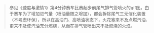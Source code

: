 > 参见《速度与激情1》第4分钟赛车比赛起步前尾气排气管喷火的gif图。由于赛车为了增加进气量（喷油量随之增加），都会拆除尾气三元催化装置（不考虑环保），所以在高油门、高喷油状态下，火花塞来不及点燃汽油、更来不及使汽油充分燃烧，从而在排气管喷出来不及燃烧的火焰。

